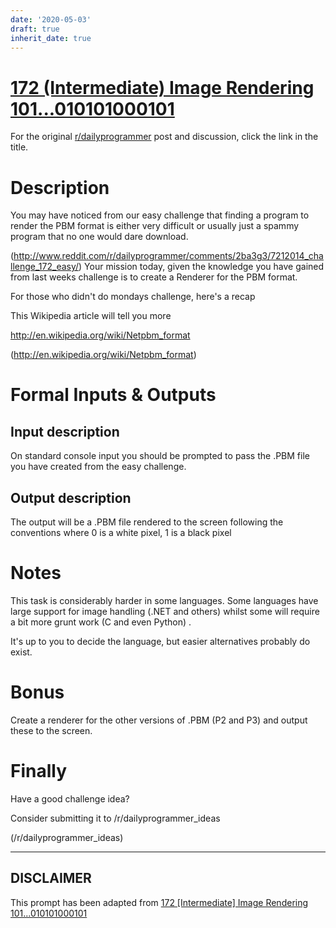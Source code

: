 ```yaml
---
date: '2020-05-03'
draft: true
inherit_date: true
---
```


# [172 (Intermediate) Image Rendering 101...010101000101](https://www.reddit.com/r/dailyprogrammer/comments/2ba3nf/7232014_challenge172_intermediate_image_rendering/)

For the original [r/dailyprogrammer](https://www.reddit.com/r/dailyprogrammer/) post and discussion, click the link in the title.

# Description
You may have noticed from our easy challenge that finding a program to render the PBM format is either very difficult or usually just a spammy program that no one would dare download.

(http://www.reddit.com/r/dailyprogrammer/comments/2ba3g3/7212014_challenge_172_easy/)
Your mission today, given the knowledge you have gained from last weeks challenge is to create a Renderer for the PBM format.

For those who didn't do mondays challenge, here's a recap

This Wikipedia article will tell you more

http://en.wikipedia.org/wiki/Netpbm_format

(http://en.wikipedia.org/wiki/Netpbm_format)
# Formal Inputs & Outputs
## Input description
On standard console input you should be prompted to pass the .PBM file you have created from the easy challenge.

## Output description
The output will be a .PBM file rendered to the screen following the conventions where 0 is a white pixel, 1 is a black pixel

# Notes
This task is considerably harder in some languages. Some languages have large support for image handling (.NET and others) whilst some will require a bit more grunt work (C and even Python) .

It's up to you to decide the language, but easier alternatives probably do exist.

# Bonus
Create a renderer for the other versions of .PBM (P2 and P3) and output these to the screen.

# Finally
Have a good challenge idea?

Consider submitting it to /r/dailyprogrammer_ideas

(/r/dailyprogrammer_ideas)

----
## **DISCLAIMER**
This prompt has been adapted from [172 [Intermediate] Image Rendering 101...010101000101](https://www.reddit.com/r/dailyprogrammer/comments/2ba3nf/7232014_challenge172_intermediate_image_rendering/
)
